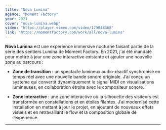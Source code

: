 ```yaml
---
title: "Nova Lumina"
agence: "Moment Factory"
year: 2021
cover: "nova-lumina.webp"
video: "https://player.vimeo.com/video/179048368"
link: "https://momentfactory.com/work/all/nova-lumina"
---
```


**Nova Lumina** est une expérience immersive nocturne faisant partie de la série des sentiers Lumina de Moment Factory. En 2021, j'ai été mandaté pour mettre à jour une zone interactive existante et ajouter une nouvelle zone au parcours :

- **Zone de transition** : un spectacle lumineux audio-réactif synchronisé en temps réel avec une nouvelle bande sonore originale. J’ai conçu un système qui convertit dynamiquement le signal MIDI en visualisations lumineuses, en collaboration étroite avec le compositeur sonore.

- **Zone interactive** : une zone interactive où la silhouette des visiteurs est transformée en constellations et en étoiles filantes. J’ai modernisé cette installation en mettant à jour le projet, en ajoutant de nouveaux effets visuels et en retravaillant le flow et la composition globale de l’expérience.

---
